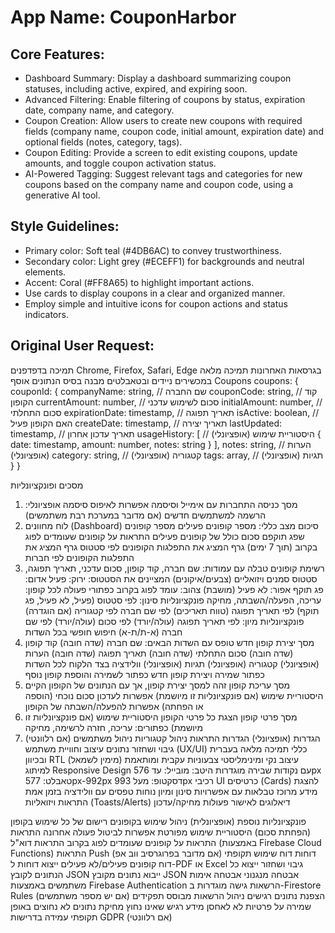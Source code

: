 # **App Name**: CouponHarbor

## Core Features:

- Dashboard Summary: Display a dashboard summarizing coupon statuses, including active, expired, and expiring soon.
- Advanced Filtering: Enable filtering of coupons by status, expiration date, company name, and category.
- Coupon Creation: Allow users to create new coupons with required fields (company name, coupon code, initial amount, expiration date) and optional fields (notes, category, tags).
- Coupon Editing: Provide a screen to edit existing coupons, update amounts, and toggle coupon activation status.
- AI-Powered Tagging: Suggest relevant tags and categories for new coupons based on the company name and coupon code, using a generative AI tool.

## Style Guidelines:

- Primary color: Soft teal (#4DB6AC) to convey trustworthiness.
- Secondary color: Light grey (#ECEFF1) for backgrounds and neutral elements.
- Accent: Coral (#FF8A65) to highlight important actions.
- Use cards to display coupons in a clear and organized manner.
- Employ simple and intuitive icons for coupon actions and status indicators.

## Original User Request:
תמיכה בדפדפנים
Chrome, Firefox, Safari, Edge בגרסאות האחרונות
תמיכה מלאה במכשירים ניידים ובטאבלטים
מבנה בסיס הנתונים
אוסף Coupons
coupons: {
  couponId: {
    companyName: string,       // שם החברה
    couponCode: string,        // קוד הקופון
    currentAmount: number,     // סכום לשימוש עדכני
    initialAmount: number,     // סכום התחלתי
    expirationDate: timestamp, // תאריך תפוגה
    isActive: boolean,         // האם הקופון פעיל
    createDate: timestamp,     // תאריך יצירה
    lastUpdated: timestamp,    // תאריך עדכון אחרון
    usageHistory: [            // היסטוריית שימוש (אופציונלי)
      {
        date: timestamp,
        amount: number,
        notes: string
      }
    ],
    notes: string,             // הערות (אופציונלי)
    category: string,          // קטגוריה (אופציונלי)
    tags: array,               // תגיות (אופציונלי)
  }
}



מסכים ופונקציונליות
1. מסך כניסה
התחברות עם אימייל וסיסמה
אפשרות לאיפוס סיסמה
אופציונלי: הרשמה למשתמשים חדשים (אם מדובר במערכת רבת משתמשים)
2. לוח מחוונים (Dashboard)
סיכום מצב כללי:
מספר קופונים פעילים
מספר קופונים שפג תוקפם
סכום כולל של קופונים פעילים
התראות על קופונים שעומדים לפוג בקרוב (תוך 7 ימים)
גרף המציג את התפלגות הקופונים לפי סטטוס
גרף המציג את התפלגות הקופונים לפי חברות
3. רשימת קופונים
טבלה עם עמודות: שם חברה, קוד קופון, סכום עדכני, תאריך תפוגה, סטטוס
סמנים ויזואליים (צבעים/איקונים) המציינים את הסטטוס:
ירוק: פעיל
אדום: פג תוקף
אפור: לא פעיל (מושבת)
צהוב: עומד לפוג בקרוב
כפתורי פעולה לכל קופון: עריכה, הפעלה/השבתה, מחיקה
פונקציונליות סינון:
לפי סטטוס (פעיל, לא פעיל, פג תוקף)
לפי תאריך תפוגה (טווח תאריכים)
לפי שם חברה
לפי קטגוריה (אם הוגדרה)
פונקציונליות מיון:
לפי תאריך תפוגה (עולה/יורד)
לפי סכום (עולה/יורד)
לפי שם חברה (א-ת/ת-א)
חיפוש חופשי בכל השדות
4. מסך יצירת קופון חדש
טופס עם השדות הבאים:
שם חברה (שדה חובה)
קוד קופון (שדה חובה)
סכום התחלתי (שדה חובה)
תאריך תפוגה (שדה חובה)
הערות (אופציונלי)
קטגוריה (אופציונלי)
תגיות (אופציונלי)
וולידציה בצד הלקוח לכל השדות
כפתור שמירה ויצירת קופון חדש
כפתור לשמירה והוספת קופון נוסף
5. מסך עריכת קופון
זהה למסך יצירת קופון, אך עם הנתונים של הקופון הקיים
היסטוריית שימוש (אם פונקציונליות זו מיושמת)
אפשרות לעדכון סכום נוכחי (הוספה או הפחתה)
אפשרות להפעלה/השבתה של הקופון
6. מסך פרטי קופון
הצגת כל פרטי הקופון
היסטוריית שימוש (אם פונקציונליות זו מיושמת)
כפתורים: עריכה, חזרה לרשימה, מחיקה
7. הגדרות (אופציונלי)
הגדרות התראות
ניהול קטגוריות
ניהול משתמשים (אם רלוונטי)
גיבוי ושחזור נתונים
עיצוב וחוויית משתמש (UX/UI)
כללי
תמיכה מלאה בעברית ובכיוון RTL (מימין לשמאל)
עיצוב נקי ומינימליסטי
צבעוניות עקבית ומותאמת למיתוג
Responsive Design עם נקודות שבירה מוגדרות היטב:
מובייל: עד 576px
טאבלט: 577px-992px
דסקטופ: מעל 993px
רכיבי UI
כרטיסים (Cards) להצגת מידע מרוכז
טבלאות עם אפשרויות סינון ומיון נוחות
טפסים עם וולידציה בזמן אמת
התראות ויזואליות (Toasts/Alerts)
דיאלוגים לאישור פעולות מחיקה/עדכון


פונקציונליות נוספת (אופציונלית)
ניהול שימוש בקופונים
רישום של כל שימוש בקופון (הפחתת סכום)
היסטוריית שימוש מפורטת
אפשרות לביטול פעולה אחרונה
התראות
התראות על קופונים שעומדים לפוג בקרוב
התראות דוא"ל (באמצעות Firebase Cloud Functions)
התראות Push (אם מדובר בפרוגרסיב ווב אפ)
דוחות
דוח שימוש תקופתי
דוח קופונים פעילים/לא פעילים
ייצוא דוחות ל-PDF או Excel
גיבוי ושחזור
ייצוא כל הנתונים לקובץ JSON
ייבוא נתונים מקובץ JSON
אבטחה
מנגנוני אבטחה
אימות משתמשים באמצעות Firebase Authentication
הרשאות גישה מוגדרות ב-Firestore Rules
הצפנת נתונים רגישים
ניהול הרשאות מבוסס תפקידים (אם יש מספר משתמשים)
שמירה על פרטיות
לא לאחסן מידע רגיש שאינו נחוץ
מחיקת נתונים לא נחוצים באופן תקופתי
עמידה בדרישות GDPR (אם רלוונטי)
  